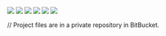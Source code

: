 ![](https://user-images.githubusercontent.com/29763402/57286390-6fe23d00-70b5-11e9-8fef-a8b14f73357a.png)
![](https://user-images.githubusercontent.com/29763402/57286402-75d81e00-70b5-11e9-9f24-7c39b3ecfcfe.png)
![](https://user-images.githubusercontent.com/29763402/57286423-7c669580-70b5-11e9-8387-01967e667684.png)
![](https://user-images.githubusercontent.com/29763402/57286430-8092b300-70b5-11e9-92ec-4d5d7c391b2c.png)
![](https://user-images.githubusercontent.com/29763402/57286478-943e1980-70b5-11e9-8d54-00e9ec2a95b2.png)
![](https://user-images.githubusercontent.com/29763402/57286483-97d1a080-70b5-11e9-9068-754c8e5a9c50.png)

// Project files are in a private repository in BitBucket.
